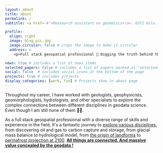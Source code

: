 ```yaml
---
layout: about
title: about
permalink: /
subtitle: <a href='#'>Reasearch assistant on geomatics</a>. 0371 Oslo.

profile:
  align: right
  image: blog_pic.jpg
  image_circular: false # crops the image to make it circular
  address: >
    <p>Full stack geospatial professional 🎯 Digging the truth behind the geodata</p>

news: true # includes a list of news items
selected_papers: false # includes a list of papers marked as "selected={true}"
social: false  # includes social icons at the bottom of the page
projects: true # includes projects
display_categories: [work, fun] # Projects show in about page
---
```


Throughout my career, I have worked with geologists, geophysicists, geomorphologists, hydrologists, and other specialists to explore the complex connections between different disciplines in geodata science. Even though I am still none of them 🤷‍♂️. 

As a full stack geospatial professional with a diverse range of skills and experience in the field, It's a fantastic journey to [explore various disciplines](https://geo.w.uib.no/files/2020/01/Poster-The-Geological-Society-Geoscience-for-the-future-scaled.jpg), from discovering oil and gas to carbon capture and storage, from glacial mass balance to hydrological model, from [the origin of landforms](https://zhihaol.eu.org/blog/2022/Quaternary-geomorphology-of-Norway/) to [permafrost projection at 2100](https://zhihaol.eu.org/blog/2022/permafrost-extent/). [**All things are connected. And massive value concealed by the geodata !**](https://i.imgur.com/RLuAtrB.png)





